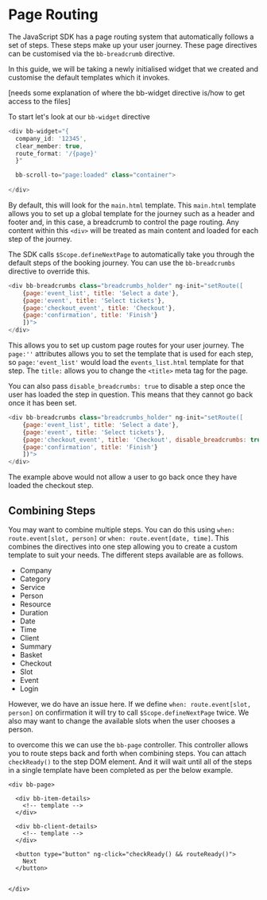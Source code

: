 # Page Routing

The JavaScript SDK has a page routing system that automatically follows a set of steps. These steps make up your user journey. These page directives can be customised via the `bb-breadcrumb` directive.

In this guide, we will be taking a newly initialised widget that we created and customise the default templates which it invokes.

[needs some explanation of where the bb-widget directive is/how to get access to the files]

To start let's look at our `bb-widget` directive

```js
<div bb-widget="{
  company_id: '12345',
  clear_member: true,
  route_format: '/{page}'
  }" 

  bb-scroll-to="page:loaded" class="container">
   
</div>
```

By default, this will look for the `main.html` template. This `main.html` template allows you to set up a global template for the journey such as a header and footer and, in this case, a breadcrumb to control the page routing. Any content within this `<div>` will be treated as main content and loaded for each step of the journey.

The SDK calls `$Scope.defineNextPage` to automatically take you through the default steps of the booking journey. You can use the `bb-breadcrumbs` directive to override this.

```js
<div bb-breadcrumbs class="breadcrumbs_holder" ng-init="setRoute([
    {page:'event_list', title: 'Select a date'},
    {page:'event', title: 'Select tickets'},
    {page:'checkout_event', title: 'Checkout'},
    {page:'confirmation', title: 'Finish'}
    ])">
</div>
```

This allows you to set up custom page routes for your user journey. The `page:''` attributes allows you to set the template that is used for each step, so `page:'event_list'` would load the `events_list.html` template for that step. The `title:` allows you to change the `<title>` meta tag for the page.

You can also pass `disable_breadcrumbs: true` to disable a step once the user has loaded the step in question. This means that they cannot go back once it has been set.

```js
<div bb-breadcrumbs class="breadcrumbs_holder" ng-init="setRoute([
    {page:'event_list', title: 'Select a date'},
    {page:'event', title: 'Select tickets'},
    {page:'checkout_event', title: 'Checkout', disable_breadcrumbs: true},
    {page:'confirmation', title: 'Finish'}
    ])">
</div>
```

The example above would not allow a user to go back once they have loaded the checkout step.

## Combining Steps

You may want to combine multiple steps. You can do this using `when: route.event[slot, person]` or `when: route.event[date, time]`. This combines the directives into one step allowing you to create a custom template to suit your needs. The different steps available are as follows.

- Company
- Category
- Service
- Person
- Resource
- Duration
- Date
- Time
- Client
- Summary
- Basket 
- Checkout 
- Slot
- Event
- Login

However, we do have an issue here. If we define `when: route.event[slot, person]` on confirmation it will try to call `$Scope.defineNextPage` twice. We also may want to change the available slots when the user chooses a person.

to overcome this we can use the `bb-page` controller. This controller allows you to route steps back and forth when combining steps. You can attach `checkReady()` to the step DOM element. And it will wait until all of the steps in a single template have been completed as per the below example.

```
<div bb-page>

  <div bb-item-details>
    <!-- template -->
  </div>

  <div bb-client-details>
    <!-- template -->
  </div>

  <button type="button" ng-click="checkReady() && routeReady()">
    Next
  </button>


</div>
```
